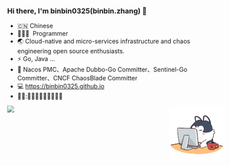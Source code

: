 
### Hi there, I'm binbin0325(binbin.zhang) 🎉

- 🇨🇳 Chinese
- 🧑🏻‍💻 &nbsp;Programmer
- 🌏 Cloud-native and micro-services infrastructure and chaos engineering open source enthusiasts.
- ⚡ Go, Java  ...
- :high_brightness: Nacos PMC、Apache Dubbo-Go Committer、Sentinel-Go Committer、CNCF ChaosBlade Committer
- :computer: https://binbin0325.github.io
- 👋👋:👋:dog::dog::dog::dog::dog:👋👋👋
<a href="https://github.com/binbin0325">
  <img align="left" height=160px src="https://github-readme-stats.vercel.app/api?username=binbin0325&show_icons=true&count_private=true" />
</a>
<div align="right">
<img src=/gif/angry.gif/>
</div>
